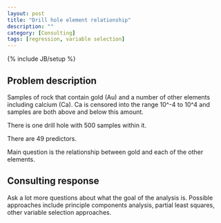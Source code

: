 ```yaml
---
layout: post
title: "Drill hole element relationship"
description: ""
category: [Consulting]
tags: [regression, variable selection]
---
```

{% include JB/setup %}

## Problem description

Samples of rock that contain gold (Au) and a number of other elements including 
calcium (Ca). Ca is censored into the range 10^-4 to 10^4 and samples are both
above and below this amount.

There is one drill hole with 500 samples within it. 

There are 49 predictors. 

Main question is the relationship between gold and each of the other elements.


## Consulting response

Ask a lot more questions about what the goal of the analysis is.
Possible approaches include principle components analysis, partial least 
squares, other variable selection approaches. 

